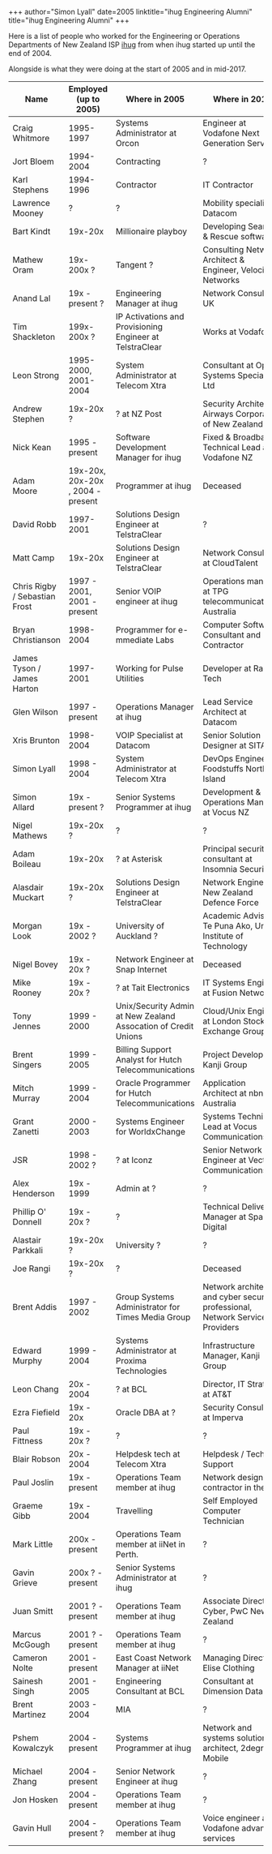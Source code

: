 +++
author="Simon Lyall"
date=2005
linktitle="ihug Engineering Alumni"
title="ihug Engineering Alumni"
+++

Here is a list of people who worked for the Engineering or Operations Departments of 
New Zealand ISP [ihug](https://en.wikipedia.org/wiki/Ihug) from when ihug started up until the end of 2004. 

Alongside is what they were doing at the start of 2005 and in mid-2017.


|Name   |Employed (up to 2005)	| Where in 2005 |	Where in 2017 |
|---	|---	|---	|---	|
|Craig Whitmore   	|1995-1997	|Systems Administrator at Orcon	| Engineer at Vodafone Next Generation Services
|Jort Bloem   	|1994-2004	|Contracting	| ?
|Karl Stephens   	|1994-1996	|Contractor	| IT Contractor 
|Lawrence Mooney 	| ? 	| ?	| Mobility specialist at Datacom
| Bart Kindt 	| 19x-20x 	| Millionaire playboy | Developing Search & Rescue software
Mathew Oram 	| 19x-200x ? 	| Tangent ? | Consulting Network Architect & Engineer, Velocity Networks
Anand Lal 	| 19x - present ? 	| Engineering Manager at ihug | Network Consultant, UK 
Tim Shackleton 	| 199x-200x ? 	| IP Activations and Provisioning Engineer at TelstraClear	| Works at Vodafone
Leon Strong 	| 1995-2000, 2001-2004 	| System Administrator at Telecom Xtra | Consultant at Open Systems Specialists Ltd
Andrew Stephen 	| 19x-20x ? 	| ? at NZ Post	| Security Architect at Airways Corporation of New Zealand
Nick Kean 	| 1995 - present 	| Software Development Manager for ihug	| Fixed & Broadband Technical Lead at Vodafone NZ
Adam Moore 	| 19x-20x, 20x-20x , 2004 - present 	| Programmer at ihug	| Deceased
David Robb 	| 1997-2001 	| Solutions Design Engineer at TelstraClear	| ?
Matt Camp 	| 19x-20x 	| Solutions Design Engineer at TelstraClear	| Network Consultant at CloudTalent
Chris Rigby / Sebastian Frost	| 1997 - 2001, 2001 - present 	| Senior VOIP engineer at ihug	| Operations manager at TPG telecommunications, Australia 
Bryan Christianson 	| 1998-2004 	| Programmer for e-mmediate Labs	| Computer Software Consultant and Contractor
James Tyson / James Harton	| 1997-2001 	| Working for Pulse Utilities			| Developer at Rabid Tech
Glen Wilson 	| 1997 - present 	| Operations Manager at ihug	| Lead Service Architect at Datacom
Xris Brunton 	| 1998-2004 	| VOIP Specialist at Datacom	| Senior Solution Designer at SITA
Simon Lyall 	| 1998 - 2004 	| System Administrator at Telecom Xtra	| DevOps Engineer, Foodstuffs North Island
Simon Allard 	| 19x - present ? 	| Senior Systems Programmer at ihug | Development & Operations Manager at Vocus NZ
Nigel Mathews 	| 19x-20x ? 	| ?	| ?
Adam Boileau 	| 19x-20x 	| ? at Asterisk	| Principal security consultant at Insomnia Security
Alasdair Muckart 	| 19x-20x ? 	| Solutions Design Engineer at TelstraClear	| Network Engineer, New Zealand Defence Force
Morgan Look 	| 19x - 2002 ? 	| University of Auckland ? 	| Academic Advisor at Te Puna Ako, Unitec Institute of Technology
Nigel Bovey 	| 19x - 20x ? 	| Network Engineer at Snap Internet	| Deceased
Mike Rooney 	| 19x - 20x ? 	| ? at Tait Electronics		| IT Systems Engineer at Fusion Networks
Tony Jennes 	| 1999 - 2000 	| Unix/Security Admin at New Zealand Assocation of Credit Unions	| Cloud/Unix Engineer at London Stock Exchange Group
Brent Singers 	| 1999 - 2005 	| Billing Support Analyst for Hutch Telecommunications	| Project Developer at Kanji Group
Mitch Murray 	| 1999 - 2004 	| Oracle Programmer for Hutch Telecommunications	| Application Architect at nbn Australia
Grant Zanetti 	| 2000 - 2003 	| Systems Engineer for WorldxChange	| Systems Technical Lead at Vocus Communications
JSR 		| 1998 - 2002 ? | 	? at Iconz	| Senior Network Engineer at Vector Communications
Alex Henderson 	| 19x - 1999 	| Admin at ?	| ?
Phillip O' Donnell 	| 19x - 20x ? 	| ?	| Technical Delivery Manager at Spark Digital
Alastair Parkkali 	| 19x-20x ? 	| University ?	| ?
Joe Rangi 	| 19x-20x ? 	| ?	| Deceased
Brent Addis 	| 1997 - 2002 	| Group Systems Administrator for Times Media Group | Network architect and cyber security professional, Network Service Providers
Edward Murphy 	| 1999 - 2004 	| Systems Administrator at Proxima Technologies	| Infrastructure Manager, Kanji Group 
Leon Chang 	| 20x - 2004 	| ? at BCL	| Director, IT Strategy at AT&T
Ezra Fiefield 	| 19x - 20x 	| Oracle DBA at ?	| Security Consultant at Imperva
Paul Fittness 	| 19x - 20x ? 	| ?	| ?
Blair Robson 	| 20x - 2004 	| Helpdesk tech at Telecom Xtra	| Helpdesk / Tech Support 
Paul Joslin 	| 19x - present 	| Operations Team member at ihug	| Network design contractor in the UK
Graeme Gibb 	| 19x - 2004 	| Travelling	| Self Employed Computer Technician
Mark Little 	| 200x - present 	| Operations Team member at iiNet in Perth.	| ?
Gavin Grieve 	| 200x ? - present 	| Senior Systems Administrator at ihug	| ?
Juan Smitt 	| 2001 ? - present 	| Operations Team member at ihug	| Associate Director - Cyber, PwC New Zealand 
Marcus McGough 	| 2001 ? - present 	| Operations Team member at ihug	| ?
Cameron Nolte 	| 2001 - present 	| East Coast Network Manager at iiNet	| Managing Director, Elise Clothing
Sainesh Singh 	| 2001 - 2005 	| Engineering Consultant at BCL		| Consultant at Dimension Data
Brent Martinez 	| 2003 - 2004 	| MIA	| ?
Pshem Kowalczyk 	| 2004 - present 	| Systems Programmer at ihug	| Network and systems solution architect, 2degrees Mobile 
Michael Zhang 	| 2004 - present 	| Senior Network Engineer at ihug	| ?
Jon Hosken 	| 2004 - present 	| Operations Team member at ihug	| ?
Gavin Hull 	| 2004 - present ? 	| Operations Team member at ihug	| Voice engineer at Vodafone advanced services
